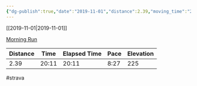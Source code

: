 ```yaml
---
{"dg-publish":true,"date":"2019-11-01","distance":2.39,"moving_time":"20:11","elapsed_time":"20:11","pace":"8:27","total_elevation_gain":225,"url":"https://www.strava.com/activities/2834031866","permalink":"/01-personal/strava/2019-11-01-morning-run/","dgPassFrontmatter":true}
---
```



[[2019-11-01\|2019-11-01]]

[Morning Run](https://www.strava.com/activities/2834031866)

| Distance | Time  | Elapsed Time | Pace | Elevation |
| -------- | ----- | ------------ | ---- | --------- |
| 2.39     | 20:11 | 20:11        | 8:27 | 225       |




#strava
